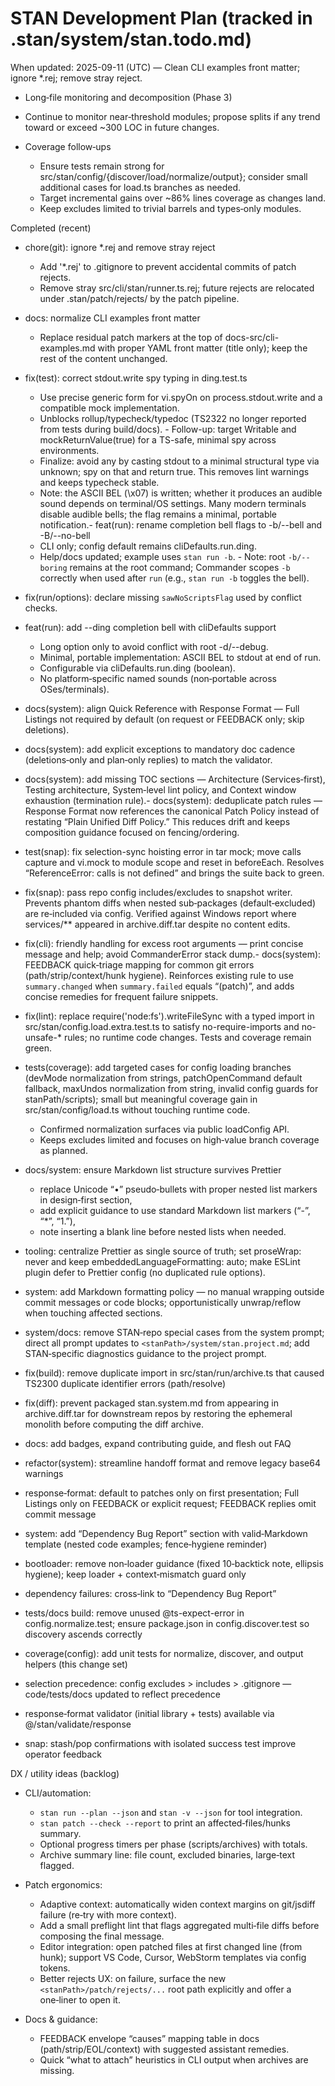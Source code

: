 # STAN Development Plan (tracked in .stan/system/stan.todo.md)

When updated: 2025-09-11 (UTC) — Clean CLI examples front matter; ignore *.rej; remove stray reject.

<!-- validator moved to Completed (initial library). Integration into composition remains a separate track and will be planned when the composition layer is introduced in-repo. -->
- Long‑file monitoring and decomposition (Phase 3)

- Continue to monitor near‑threshold modules; propose splits if any trend toward or exceed ~300 LOC in future changes.

- Coverage follow‑ups
  - Ensure tests remain strong for src/stan/config/{discover/load/normalize/output}; consider small additional cases for load.ts branches as needed.
  - Target incremental gains over ~86% lines coverage as changes land.
  - Keep excludes limited to trivial barrels and types‑only modules.

Completed (recent)

- chore(git): ignore *.rej and remove stray reject
  - Add '*.rej' to .gitignore to prevent accidental commits of patch rejects.
  - Remove stray src/cli/stan/runner.ts.rej; future rejects are relocated under .stan/patch/rejects/ by the patch pipeline.

- docs: normalize CLI examples front matter
  - Replace residual patch markers at the top of docs-src/cli-examples.md with proper YAML front matter (title only); keep the rest of the content unchanged.

- fix(test): correct stdout.write spy typing in ding.test.ts
  - Use precise generic form for vi.spyOn on process.stdout.write and a compatible mock implementation.
  - Unblocks rollup/typecheck/typedoc (TS2322 no longer reported from tests during build/docs).  - Follow-up: target Writable and mockReturnValue(true) for a TS-safe, minimal spy across environments.
  - Finalize: avoid any by casting stdout to a minimal structural type via unknown; spy on that and return true. This removes lint warnings and keeps typecheck stable.
  - Note: the ASCII BEL (\\x07) is written; whether it produces an audible sound depends on terminal/OS settings. Many modern terminals disable audible bells; the flag remains a minimal, portable notification.- feat(run): rename completion bell flags to -b/--bell and -B/--no-bell
  - CLI only; config default remains cliDefaults.run.ding.
  - Help/docs updated; example uses `stan run -b`. - Note: root `-b/--boring` remains at the root command; Commander scopes `-b` correctly when used after `run` (e.g., `stan run -b` toggles the bell).

- fix(run/options): declare missing `sawNoScriptsFlag` used by conflict checks.

- feat(run): add --ding completion bell with cliDefaults support
  - Long option only to avoid conflict with root -d/--debug.
  - Minimal, portable implementation: ASCII BEL to stdout at end of run.
  - Configurable via cliDefaults.run.ding (boolean).
  - No platform‑specific named sounds (non‑portable across OSes/terminals).

- docs(system): align Quick Reference with Response Format — Full Listings not required by default (on request or FEEDBACK only; skip deletions).
- docs(system): add explicit exceptions to mandatory doc cadence (deletions‑only and plan‑only replies) to match the validator.
- docs(system): add missing TOC sections — Architecture (Services‑first), Testing architecture, System‑level lint policy, and Context window exhaustion (termination rule).- docs(system): deduplicate patch rules — Response Format now references the canonical Patch Policy instead of restating “Plain Unified Diff Policy.” This reduces drift and keeps composition guidance focused on fencing/ordering.

- test(snap): fix selection-sync hoisting error in tar mock; move calls capture and vi.mock to module scope and reset in beforeEach. Resolves “ReferenceError: calls is not defined” and brings the suite back to green.
- fix(snap): pass repo config includes/excludes to snapshot writer. Prevents phantom diffs when nested sub‑packages (default‑excluded) are re‑included via config. Verified against Windows report where services/\*\* appeared in archive.diff.tar despite no content edits.
- fix(cli): friendly handling for excess root arguments — print concise message and help; avoid CommanderError stack dump.- docs(system): FEEDBACK quick‑triage mapping for common git errors (path/strip/context/hunk hygiene). Reinforces existing rule to use `summary.changed` when `summary.failed` equals “(patch)”, and adds concise remedies for frequent failure snippets.

- fix(lint): replace require('node:fs').writeFileSync with a typed import in src/stan/config.load.extra.test.ts to satisfy no-require-imports and no-unsafe-\* rules; no runtime code changes. Tests and coverage remain green.
- tests(coverage): add targeted cases for config loading branches (devMode normalization from strings, patchOpenCommand default fallback, maxUndos normalization from string, invalid config guards for stanPath/scripts); small but meaningful coverage gain in src/stan/config/load.ts without touching runtime code.
  - Confirmed normalization surfaces via public loadConfig API.
  - Keeps excludes limited and focuses on high‑value branch coverage as planned.

- docs/system: ensure Markdown list structure survives Prettier
  - replace Unicode “•” pseudo‑bullets with proper nested list markers in design‑first section,
  - add explicit guidance to use standard Markdown list markers (“-”, “\*”, “1.”),
  - note inserting a blank line before nested lists when needed.

- tooling: centralize Prettier as single source of truth; set proseWrap: never and keep embeddedLanguageFormatting: auto; make ESLint plugin defer to Prettier config (no duplicated rule options).
- system: add Markdown formatting policy — no manual wrapping outside commit messages or code blocks; opportunistically unwrap/reflow when touching affected sections.

- system/docs: remove STAN‑repo special cases from the system prompt; direct all prompt updates to `<stanPath>/system/stan.project.md`; add STAN‑specific diagnostics guidance to the project prompt.
- fix(build): remove duplicate import in src/stan/run/archive.ts that caused TS2300 duplicate identifier errors (path/resolve)
- fix(diff): prevent packaged stan.system.md from appearing in archive.diff.tar for downstream repos by restoring the ephemeral monolith before computing the diff archive.
- docs: add badges, expand contributing guide, and flesh out FAQ
- refactor(system): streamline handoff format and remove legacy base64 warnings
- response‑format: default to patches only on first presentation; Full Listings only on FEEDBACK or explicit request; FEEDBACK replies omit commit message
- system: add “Dependency Bug Report” section with valid‑Markdown template (nested code examples; fence‑hygiene reminder)
- bootloader: remove non‑loader guidance (fixed 10‑backtick note, ellipsis hygiene); keep loader + context‑mismatch guard only
- dependency failures: cross‑link to “Dependency Bug Report”
- tests/docs build: remove unused @ts-expect-error in config.normalize.test; ensure package.json in config.discover.test so discovery ascends correctly
- coverage(config): add unit tests for normalize, discover, and output helpers (this change set)
- selection precedence: config excludes > includes > .gitignore — code/tests/docs updated to reflect precedence
- response‑format validator (initial library + tests) available via @/stan/validate/response
- snap: stash/pop confirmations with isolated success test improve operator feedback

DX / utility ideas (backlog)

- CLI/automation:
  - `stan run --plan --json` and `stan -v --json` for tool integration.
  - `stan patch --check --report` to print an affected‑files/hunks summary.
  - Optional progress timers per phase (scripts/archives) with totals.
  - Archive summary line: file count, excluded binaries, large‑text flagged.

- Patch ergonomics:
  - Adaptive context: automatically widen context margins on git/jsdiff failure (re‑try with more context).
  - Add a small preflight lint that flags aggregated multi‑file diffs before composing the final message.
  - Editor integration: open patched files at first changed line (from hunk); support VS Code, Cursor, WebStorm templates via config tokens.
  - Better rejects UX: on failure, surface the new `<stanPath>/patch/rejects/...` root path explicitly and offer a one‑liner to open it.

- Docs & guidance:
  - FEEDBACK envelope “causes” mapping table in docs (path/strip/EOL/context) with suggested assistant remedies.
  - Quick “what to attach” heuristics in CLI output when archives are missing.
